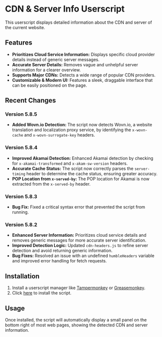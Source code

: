 # CDN & Server Info Userscript

This userscript displays detailed information about the CDN and server of the current website.

## Features

- **Prioritizes Cloud Service Information:** Displays specific cloud provider details instead of generic server messages.
- **Accurate Server Details:** Removes vague and unhelpful server information for a clearer overview.
- **Supports Major CDNs:** Detects a wide range of popular CDN providers.
- **Customizable & Modern UI:** Features a sleek, draggable interface that can be easily positioned on the page.

## Recent Changes

### Version 5.8.5

- **Added Wovn.io Detection:** The script now detects Wovn.io, a website translation and localization proxy service, by identifying the `x-wovn-cache` and `x-wovn-surrogate-key` headers.

### Version 5.8.4

- **Improved Akamai Detection:** Enhanced Akamai detection by checking for `x-akamai-transformed` and `x-akam-sw-version` headers.
- **Accurate Cache Status:** The script now correctly parses the `server-timing` header to determine the cache status, ensuring greater accuracy.
- **POP Location from `x-served-by`:** The POP location for Akamai is now extracted from the `x-served-by` header.

### Version 5.8.3

- **Bug Fix:** Fixed a critical syntax error that prevented the script from running.

### Version 5.8.2

- **Enhanced Server Information:** Prioritizes cloud service details and removes generic messages for more accurate server identification.
- **Improved Detection Logic:** Updated `cdn-headers.js` to refine server detection and avoid returning generic information.
- **Bug Fixes:** Resolved an issue with an undefined `humbleHeaders` variable and improved error handling for fetch requests.

## Installation

1.  Install a userscript manager like [Tampermonkey](https://www.tampermonkey.net/) or [Greasemonkey](https://www.greasespot.net/).
2.  Click [here](https://raw.githubusercontent.com/zhousulong/cdn-server-info-userscript/main/cdn-server-info.user.js) to install the script.

## Usage

Once installed, the script will automatically display a small panel on the bottom right of most web pages, showing the detected CDN and server information.
